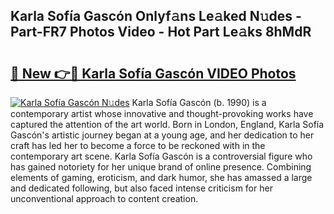 ## Karla Sofía Gascón Onlyf𝚊ns Le𝚊ked N𝚞des - Part-FR7 Photos Video - Hot Part Le𝚊ks 8hMdR

# <h2><a href="http://ac44039.deff.icu/?id=Karla+Sof%c3%ada+Gasc%c3%b3n">🔗 New 👉🔴 Karla Sofía Gascón VIDEO Photos</a></h2>

[![Karla Sofía Gascón N𝚞des](https://i.imgur.com/rIISA9y.gif)](http://ac44039.deff.icu/?id=Karla+Sof%c3%ada+Gasc%c3%b3n)
Karla Sofía Gascón (b. 1990) is a contemporary artist whose innovative and thought-provoking works have captured the attention of the art world. Born in London, England, Karla Sofía Gascón's artistic journey began at a young age, and her dedication to her craft has led her to become a force to be reckoned with in the contemporary art scene. Karla Sofía Gascón is a controversial figure who has gained notoriety for her unique brand of online presence. Combining elements of gaming, eroticism, and dark humor, she has amassed a large and dedicated following, but also faced intense criticism for her unconventional approach to content creation.
